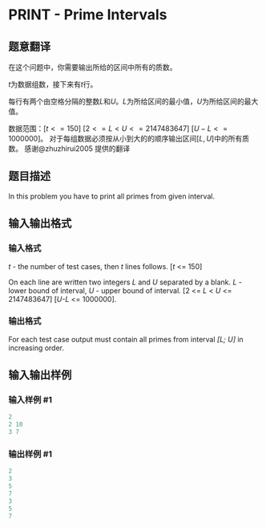 # PRINT - Prime Intervals

## 题意翻译

在这个问题中，你需要输出所给的区间中所有的质数。

$t$为数据组数，接下来有$t$行。

每行有两个由空格分隔的整数$L$和$U$。$L$为所给区间的最小值，$U$为所给区间的最大值。

数据范围：$[t<=150]$ $[2<=L<U<=2147483647]$ $[U-L<=1000000]$。 对于每组数据必须按从小到大的的顺序输出区间$[L,U]$中的所有质数。 感谢@zhuzhirui2005 提供的翻译 

## 题目描述

In this problem you have to print all primes from given interval.

## 输入输出格式

### 输入格式

_t_ - the number of test cases, then _t_ lines follows. \[_t_ <= 150\]

On each line are written two integers _L_ and _U_ separated by a blank. _L_ - lower bound of interval, _U_ - upper bound of interval. \[2 <= _L_ < _U_ <= 2147483647\] \[_U-L_ <= 1000000\].

### 输出格式

For each test case output must contain all primes from interval _\[L; U\]_ in increasing order.

## 输入输出样例

### 输入样例 #1

```cpp
2
2 10
3 7
```


### 输出样例 #1

```cpp
2
3
5
7
3
5
7
```


